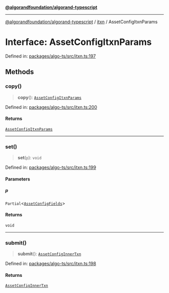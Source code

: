 [**@algorandfoundation/algorand-typescript**](../../../README.md)

***

[@algorandfoundation/algorand-typescript](../../../README.md) / [itxn](../README.md) / AssetConfigItxnParams

# Interface: AssetConfigItxnParams

Defined in: [packages/algo-ts/src/itxn.ts:197](https://github.com/algorandfoundation/puya-ts/blob/89ee9cf9a58d93e3ffbb727cfadf537835799a71/packages/algo-ts/src/itxn.ts#L197)

## Methods

### copy()

> **copy**(): [`AssetConfigItxnParams`](AssetConfigItxnParams.md)

Defined in: [packages/algo-ts/src/itxn.ts:200](https://github.com/algorandfoundation/puya-ts/blob/89ee9cf9a58d93e3ffbb727cfadf537835799a71/packages/algo-ts/src/itxn.ts#L200)

#### Returns

[`AssetConfigItxnParams`](AssetConfigItxnParams.md)

***

### set()

> **set**(`p`): `void`

Defined in: [packages/algo-ts/src/itxn.ts:199](https://github.com/algorandfoundation/puya-ts/blob/89ee9cf9a58d93e3ffbb727cfadf537835799a71/packages/algo-ts/src/itxn.ts#L199)

#### Parameters

##### p

`Partial`\<[`AssetConfigFields`](AssetConfigFields.md)\>

#### Returns

`void`

***

### submit()

> **submit**(): [`AssetConfigInnerTxn`](AssetConfigInnerTxn.md)

Defined in: [packages/algo-ts/src/itxn.ts:198](https://github.com/algorandfoundation/puya-ts/blob/89ee9cf9a58d93e3ffbb727cfadf537835799a71/packages/algo-ts/src/itxn.ts#L198)

#### Returns

[`AssetConfigInnerTxn`](AssetConfigInnerTxn.md)
